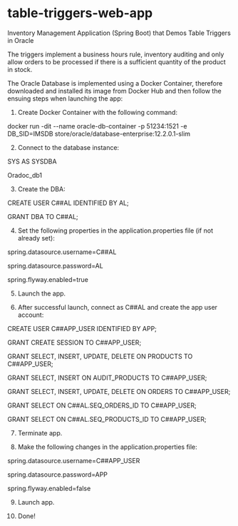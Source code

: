 # table-triggers-web-app
Inventory Management Application (Spring Boot) that Demos Table Triggers in Oracle

The triggers implement a business hours rule, inventory auditing and only allow orders to be processed if there is a sufficient quantity of the product in stock.

The Oracle Database is implemented using a Docker Container, therefore downloaded and installed its image from Docker Hub and then follow the ensuing steps when launching the app:
1) Create Docker Container with the following command:

docker run -dit --name oracle-db-container -p 51234:1521 -e DB_SID=IMSDB store/oracle/database-enterprise:12.2.0.1-slim

2) Connect to the database instance:

SYS AS SYSDBA 

Oradoc_db1 

3) Create the DBA:

CREATE USER C##AL IDENTIFIED BY AL;

GRANT DBA TO C##AL;

4) Set the following properties in the application.properties file (if not already set):

spring.datasource.username=C##AL

spring.datasource.password=AL

spring.flyway.enabled=true

5) Launch the app. 

6) After successful launch, connect as C##AL and create the app user account:

CREATE USER C##APP_USER IDENTIFIED BY APP;

GRANT CREATE SESSION TO C##APP_USER;

GRANT SELECT, INSERT, UPDATE, DELETE ON PRODUCTS TO C##APP_USER;

GRANT SELECT, INSERT ON AUDIT_PRODUCTS TO C##APP_USER;

GRANT SELECT, INSERT, UPDATE, DELETE ON ORDERS TO C##APP_USER;

GRANT SELECT ON C##AL.SEQ_ORDERS_ID TO C##APP_USER;

GRANT SELECT ON C##AL.SEQ_PRODUCTS_ID TO C##APP_USER;

7) Terminate app.

8) Make the following changes in the application.properties file:

spring.datasource.username=C##APP_USER

spring.datasource.password=APP

spring.flyway.enabled=false

9) Launch app.

10) Done!


